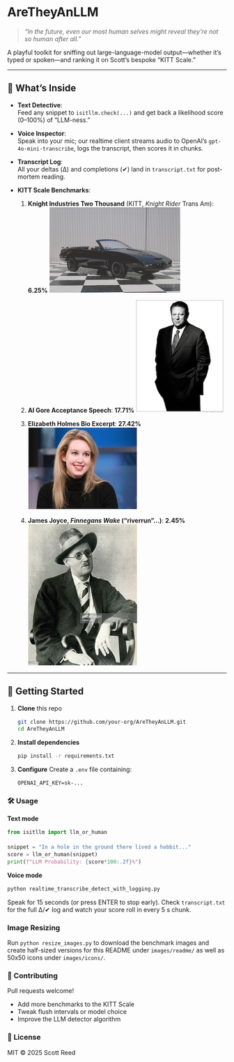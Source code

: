 # AreTheyAnLLM

> *“In the future, even our most human selves might reveal they’re not so human after all.”*

A playful toolkit for sniffing out large-language-model output—whether it’s typed or spoken—and ranking it on Scott’s bespoke “KITT Scale.”

---

## 🚀 What’s Inside

- **Text Detective**:  
  Feed any snippet to `isitllm.check(...)` and get back a likelihood score (0–100%) of “LLM-ness.”

- **Voice Inspector**:  
  Speak into your mic; our realtime client streams audio to OpenAI’s `gpt-4o-mini-transcribe`, logs the transcript, then scores it in chunks.

- **Transcript Log**:  
  All your deltas (Δ) and completions (✔) land in `transcript.txt` for post-mortem reading.

- **KITT Scale Benchmarks**:  
  1. **Knight Industries Two Thousand** (KITT, _Knight Rider_ Trans Am): **6.25%**
     ![KITT car](images/readme/kitt.png)

  2. **Al Gore Acceptance Speech**: **17.71%**
     ![Al Gore](images/readme/al_gore.png)

  3. **Elizabeth Holmes Bio Excerpt**: **27.42%**
     ![Elizabeth Holmes](images/readme/elizabeth_holmes.png)

  4. **James Joyce, *Finnegans Wake* (“riverrun”…)**: **2.45%**
     ![James Joyce](images/readme/james_joyce.png)


---

## 📖 Getting Started

1. **Clone** this repo
   ```bash
   git clone https://github.com/your-org/AreTheyAnLLM.git
   cd AreTheyAnLLM
   ```

2. **Install dependencies**
   ```bash
   pip install -r requirements.txt
   ```

3. **Configure**
   Create a `.env` file containing:
   ```
   OPENAI_API_KEY=sk-...
   ```

### 🛠️ Usage

**Text mode**
```python
from isitllm import llm_or_human

snippet = "In a hole in the ground there lived a hobbit..."
score = llm_or_human(snippet)
print(f"LLM Probability: {score*100:.2f}%")
```

**Voice mode**
```bash
python realtime_transcribe_detect_with_logging.py
```
Speak for 15 seconds (or press ENTER to stop early). Check `transcript.txt` for the full Δ/✔ log and watch your score roll in every 5 s chunk.

### Image Resizing

Run `python resize_images.py` to download the benchmark images and create half-sized versions for this README under `images/readme/` as well as 50x50 icons under `images/icons/`.

### 🤝 Contributing

Pull requests welcome!

- Add more benchmarks to the KITT Scale
- Tweak flush intervals or model choice
- Improve the LLM detector algorithm

### 📜 License

MIT © 2025 Scott Reed


